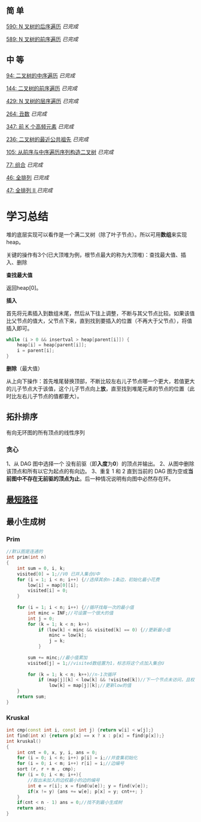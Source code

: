 ## 简 单

[590: N 叉树的后序遍历](https://github.com/libracjj/AlgorithmQIUZHAO/blob/master/Week_02/Leetcode_590.cpp)          *已完成*

[589: N 叉树的前序遍历](https://github.com/libracjj/AlgorithmQIUZHAO/blob/master/Week_02/Leetcode_589.cpp)          *已完成*

## 中 等

[94: 二叉树的中序遍历](https://github.com/libracjj/AlgorithmQIUZHAO/blob/master/Week_02/Leetcode_94.cpp)          *已完成*

[144: 二叉树的前序遍历](https://github.com/libracjj/AlgorithmQIUZHAO/blob/master/Week_02/Leetcode_144.cpp)          *已完成*

[429: N 叉树的层序遍历](https://github.com/libracjj/AlgorithmQIUZHAO/blob/master/Week_02/Leetcode_429.cpp)          *已完成*		  

[264: 丑数](https://github.com/libracjj/AlgorithmQIUZHAO/blob/master/Week_02/Leetcode_264.cpp)          *已完成*		

[347: 前 K 个高频元素](https://github.com/libracjj/AlgorithmQIUZHAO/blob/master/Week_02/Leetcode_347.cpp)          *已完成*		

[236: 二叉树的最近公共祖先](https://github.com/libracjj/AlgorithmQIUZHAO/blob/master/Week_02/Leetcode_236.cpp)          *已完成*          			

[105: 从前序与中序遍历序列构造二叉树](https://github.com/libracjj/AlgorithmQIUZHAO/blob/master/Week_02/Leetcode_105.cpp)          *已完成*  

[77: 组合](https://github.com/libracjj/AlgorithmQIUZHAO/blob/master/Week_02/Leetcode_77.cpp)          *已完成*			

[46: 全排列](https://github.com/libracjj/AlgorithmQIUZHAO/blob/master/Week_02/Leetcode_46.cpp)          *已完成*		

[47: 全排列 II ](https://github.com/libracjj/AlgorithmQIUZHAO/blob/master/Week_02/Leetcode_47.cpp)          *已完成*		

# 学习总结

堆的底层实现可以看作是一个满二叉树（除了叶子节点）。所以可用**数组**来实现heap。

关键的操作有3个(已大顶堆为例，根节点最大的称为大顶堆)：查找最大值、插入、删除

**查找最大值**

返回heap[0]。

**插入**

首先将元素插入到数组末尾，然后从下往上调整，不断与其父节点比较。如果该值比父节点的值大，父节点下来，直到找到要插入的位置（不再大于父节点），将值插入即可。

```c++
while (i > 0 && insertval > heap[parent[i]]) {
	heap[i] = heap[parent[i]];
	i = parent[i];
}
```

**删除**（最大值）

从上向下操作：首先堆尾替换顶部，不断比较左右儿子节点哪一个更大，若值更大的儿子节点大于该值，这个儿子节点向上**放**，直至找到堆尾元素的节点的位置（此时比左右儿子节点的值都要大）。

## 拓扑排序

有向无环图的所有顶点的线性序列

### 贪心

1、从 DAG 图中选择一个 没有前驱（即**入度**为**0**）的顶点并输出。
2、从图中删除该顶点和所有以它为起点的有向边。
3、重复 1 和 2 直到当前的 DAG 图为空或**当前图中不存在无前驱的顶点为止**。后一种情况说明有向图中必然存在环。

## [最短路径](http://www.bilibili.com/video/av25829980)



## 最小生成树

### Prim  

```c++
//默认图是连通的
int prim(int n)
{
    int sum = 0, i, k;
    visited[0] = 1;//V0 已并入集合U中
    for (i = 1; i < n; i++) {//选择其余n-1条边，初始化最小花费
        low[i] = map[0][i];
        visited[i] = 0;
    }
    
    for (i = 1; i < n; i++) {//循环找每一次的最小值
        int minc = INF;//可设置一个很大的值
        int j = 0;
        for (k = 1; k < n; k++)
            if (low[k] < minc && visited[k] == 0) {//更新最小值
                minc = low[k];
                j = k;
            }
        
        sum += minc;//最小值累加
        visited[j] = 1;//visited数组置为1，标志将这个点加入集合U
        
        for (k = 1; k < n; k++)//n-1次循环
            if (map[j][k] < low[k] && !visited[k])//下一个节点未访问，且权值小于当前值
                low[k] = map[j][k];//更新low的值
    }
    return sum;
}
```

### Kruskal

```c++
int cmp(const int i, const int j) {return w[i] < w[j];}
int find(int x) {return p[x] == x ? x : p[x] = find(p[x]);}
int kruskal()
{
    int cnt = 0, x, y, i, ans = 0;
    for (i = 0; i < n; i++) p[i] = i;//并查集初始化
    for (i = 0; i < m; i++) r[i] = i;//边编号
    sort (r, r + m , cmp);
    for (i = 0; i < m; i++){
        //取出未加入的边权最小的边的编号 
        int e = r[i]; x = find(u[e]); y = find(v[e]);
        if(x != y) {ans += w[e]; p[x] = y; cnt++; }
    }
    if(cnt < n - 1) ans = 0;//找不到最小生成树 
    return ans;
}
```

